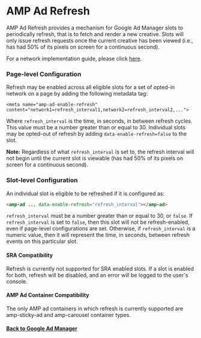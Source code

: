 # AMP Ad Refresh

AMP Ad Refresh provides a mechanism for Google Ad Manager slots to periodically refresh, that is to fetch and render a new creative. Slots will only issue refresh requests once the current creative has been viewed (i.e., has had 50% of its pixels on screen for a continuous second).

For a network implementation guide, please click <a href="../../extensions/amp-a4a/refresh.md">here</a>.

### Page-level Configuration

Refresh may be enabled across all eligible slots for a set of opted-in network on a page by adding the following metadata tag:

`<meta name="amp-ad-enable-refresh" content="network1=refresh_interval1,network2=refresh_interval2,...">`

Where `refresh_interval` is the time, in seconds, in between refresh cycles. This value must be a number greater than or equal to 30. Individual slots may be opted-out of refresh by adding `data-enable-refresh=false` to the slot.

<strong>Note:</strong> Regardless of what `refresh_interval` is set to, the refresh interval will not begin until the current slot is viewable (has had 50% of its pixels on screen for a continuous second).

### Slot-level Configuration

An individual slot is eligible to be refreshed if it is configured as:

```html
<amp-ad ... data-enable-refresh="refresh_interval"></amp-ad>
```

`refresh_interval` must be a number greater than or equal to 30, or `false`. If `refresh_interval` is set to `false`, then this slot will not be refresh-enabled, even if page-level configurations are set. Otherwise, if `refresh_interval` is a numeric value, then it will represent the time, in seconds, between refresh events on this particular slot.

#### SRA Compatibility

Refresh is currently not supported for SRA enabled slots. If a slot is enabled for both, refresh will be disabled, and an error will be logged to the user's console.

#### AMP Ad Container Compatibility

The only AMP ad containers in which refresh is currently supported are amp-sticky-ad and amp-carousel container types.

#### <a href="amp-ad-network-doubleclick-impl-internal.md">Back to Google Ad Manager</a>
